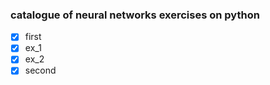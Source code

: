 ### catalogue of neural networks exercises on python 

- [x] first
- [x] ex_1
- [x] ex_2
- [x] second